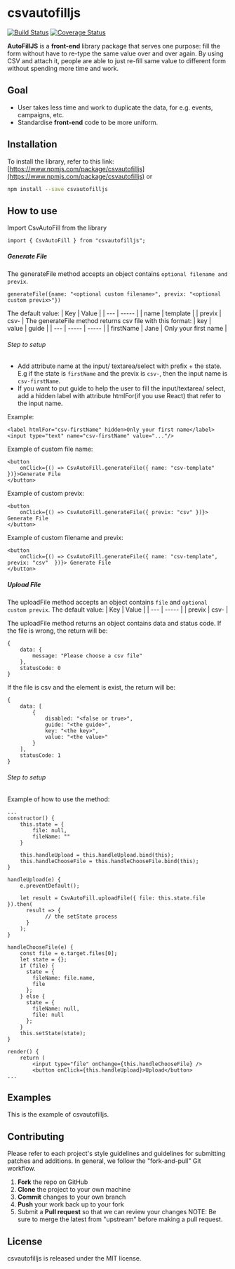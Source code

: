 # csvautofilljs

[![Build Status](https://travis-ci.org/angelamelinda/csvautofilljs.svg?branch=master)](https://travis-ci.org/angelamelinda/csvautofilljs)
[![Coverage Status](https://coveralls.io/repos/github/angelamelinda/csvautofilljs/badge.svg?branch=master)](https://coveralls.io/github/angelamelinda/csvautofilljs?branch=master)

**AutoFillJS** is a **front-end** library package that serves one purpose: fill the form without have to re-type the same value over and over again. By using CSV and attach it, people are able to just re-fill same value to different form without spending more time and work.

## Goal

- User takes less time and work to duplicate the data, for e.g. events, campaigns, etc.
- Standardise **front-end** code to be more uniform.

## Installation

To install the library, refer to this link:
[https://www.npmjs.com/package/csvautofilljs](https://www.npmjs.com/package/csvautofilljs)
or

```bash
npm install --save csvautofilljs
```

## How to use

Import CsvAutoFill from the library

```
import { CsvAutoFill } from "csvautofilljs";
```

##### Generate File

The generateFile method accepts an object contains `optional filename and previx`.

```
generateFile({name: "<optional custom filename>", previx: "<optional custom previx>"})
```

The default value:
| Key | Value |
| --- | ----- |
| name | template |
| previx | csv- |
The generateFile method returns csv file with this format:
| key | value | guide |
| --- | ----- | ----- |
| firstName | Jane | Only your first name |

###### Step to setup

- Add attribute name at the input/ textarea/select with prefix + the state.
  E.g if the state is `firstName` and the previx is `csv-`, then the input name is `csv-firstName`.
- If you want to put guide to help the user to fill the input/textarea/ select, add a hidden label with attribute htmlFor(if you use React) that refer to the input name.

Example:

```
<label htmlFor="csv-firstName" hidden>Only your first name</label>
<input type="text" name="csv-firstName" value="..."/>
```

Example of custom file name:

```
<button
    onClick={() => CsvAutoFill.generateFile({ name: "csv-template" })}>Generate File
</button>
```

Example of custom previx:

```
<button
    onClick={() => CsvAutoFill.generateFile({ previx: "csv" })}> Generate File
</button>
```

Example of custom filename and previx:

```
<button
    onClick={() => CsvAutoFill.generateFile({ name: "csv-template", previx: "csv"  })}> Generate File
</button>
```

##### Upload File

The uploadFile method accepts an object contains `file` and `optional custom previx`.
The default value:
| Key | Value |
| --- | ----- |
| previx | csv- |

The uploadFile method returns an object contains data and status code.
If the file is wrong, the return will be:

```
{
    data: {
        message: "Please choose a csv file"
    },
    statusCode: 0
}
```

If the file is csv and the element is exist, the return will be:

```
{
    data: [
        {
            disabled: "<false or true>",
            guide: "<the guide>",
            key: "<the key>",
            value: "<the value>"
        }
    ],
    statusCode: 1
}
```

###### Step to setup

Example of how to use the method:

```
...
constructor() {
    this.state = {
        file: null,
        fileName: ""
    }

    this.handleUpload = this.handleUpload.bind(this);
    this.handleChooseFile = this.handleChooseFile.bind(this);
}

handleUpload(e) {
    e.preventDefault();

    let result = CsvAutoFill.uploadFile({ file: this.state.file }).then(
      result => {
            // the setState process
      }
    );
}

handleChooseFile(e) {
    const file = e.target.files[0];
    let state = {};
    if (file) {
      state = {
        fileName: file.name,
        file
      };
    } else {
      state = {
        fileName: null,
        file: null
      };
    }
    this.setState(state);
}

render() {
    return (
        <input type="file" onChange={this.handleChooseFile} />
        <button onClick={this.handleUpload}>Upload</button>
...
```

## Examples

This is the example of csvautofilljs.

## Contributing

Please refer to each project's style guidelines and guidelines for submitting patches and additions. In general, we follow the "fork-and-pull" Git workflow.

1. **Fork** the repo on GitHub
2. **Clone** the project to your own machine
3. **Commit** changes to your own branch
4. **Push** your work back up to your fork
5. Submit a **Pull request** so that we can review your changes
   NOTE: Be sure to merge the latest from "upstream" before making a pull request.

## License

csvautofilljs is released under the MIT license.
